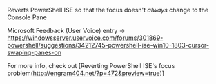 Reverts PowerShell ISE so that the focus doesn't *always* change to the Console Pane

Microsoft Feedback (User Voice) entry -> https://windowsserver.uservoice.com/forums/301869-powershell/suggestions/34212745-powershell-ise-win10-1803-cursor-swaping-panes-on

For more info, check out [Reverting PowerShell ISE's focus problem(http://engram404.net/?p=472&preview=true)]